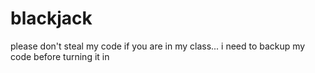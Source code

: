 # blackjack

please don't steal my code if you are in my class... i need to backup my code before turning it in
